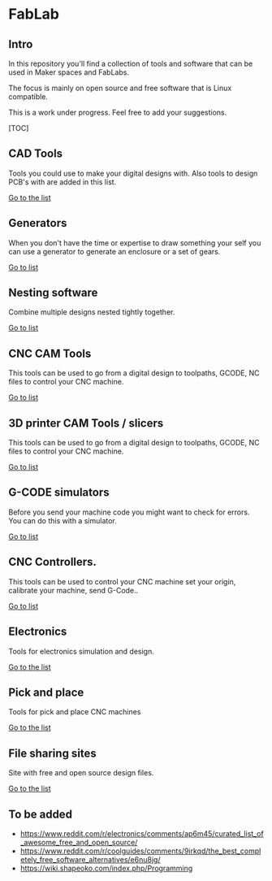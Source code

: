 # FabLab
## Intro
In this repository you'll find a collection of tools and software that can be used in Maker spaces and FabLabs.

The focus is mainly on open source and free software that is Linux compatible.

This is a work under progress. Feel free to add your suggestions.

[TOC]

## CAD Tools
Tools you could use to make your digital designs with.
Also tools to design PCB's with are added in this list.

[Go to the list](CAD-tools.md)

## Generators
When you don't have the time or expertise to draw something your self you can use a generator to generate an enclosure or a set of gears.

[Go to list](Generators.md)

## Nesting software
Combine multiple designs nested tightly together.

[Go to list](Nesting-tools.md)

## CNC CAM Tools
This tools can be used to go from a digital design to toolpaths, GCODE, NC files to control your CNC machine.

[Go to list](CAM-tools-CNC.md)

## 3D printer CAM Tools / slicers
This tools can be used to go from a digital design to toolpaths, GCODE, NC files to control your CNC machine.

[Go to list](CAM-tools-3D.md)


## G-CODE simulators
Before you send your machine code you might want to check for errors. You can do this with a simulator.

[Go to list](gcode-simulators.md)


## CNC Controllers.
This tools can be used to control your CNC machine set your origin, calibrate your machine, send G-Code..

[Go to list](CNC-controllers.md)

## Electronics
Tools for electronics simulation and design.

[Go to the list](Electronics.md)

## Pick and place
Tools for pick and place CNC machines

[Go to the list](PNP-tools.md)

## File sharing sites
Site with free and open source design files.

[Go to the list](Sharing.md)

## To be added
- https://www.reddit.com/r/electronics/comments/ap6m45/curated_list_of_awesome_free_and_open_source/
- https://www.reddit.com/r/coolguides/comments/9irkqd/the_best_completely_free_software_alternatives/e6nu8jg/
- https://wiki.shapeoko.com/index.php/Programming
